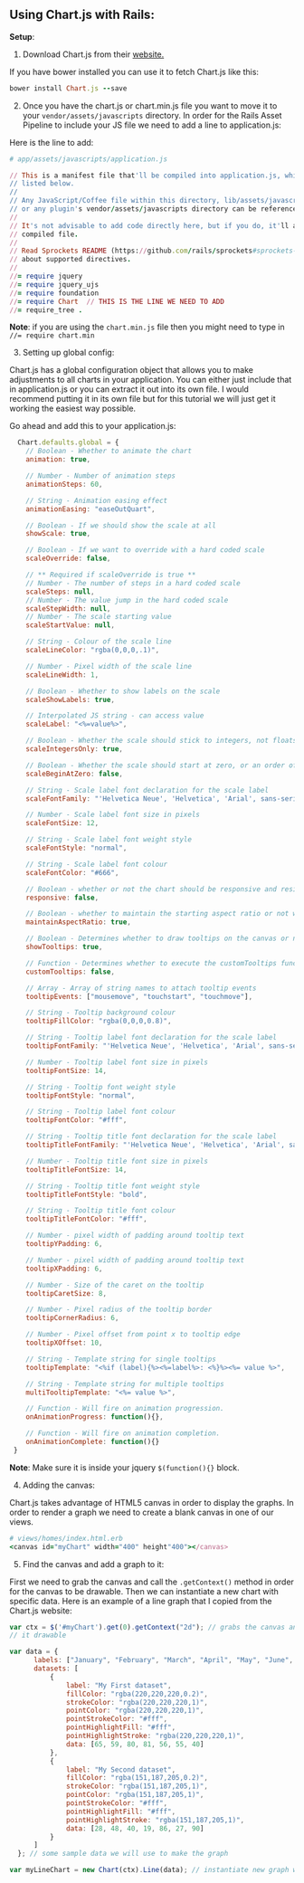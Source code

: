 ## Using Chart.js with Rails:

**Setup**:

1.  Download Chart.js from their [website.](http://www.chartjs.org/)

If you have bower installed you can use it to fetch Chart.js like this:

```ruby
bower install Chart.js --save
```

2.  Once you have the chart.js or chart.min.js file you want to move it to your
`vendor/assets/javascripts` directory.  In order for the Rails Asset Pipeline to
include your JS file we need to add a line to application.js:

Here is the line to add:
```ruby
# app/assets/javascripts/application.js

// This is a manifest file that'll be compiled into application.js, which will include all the files
// listed below.
//
// Any JavaScript/Coffee file within this directory, lib/assets/javascripts, vendor/assets/javascripts,
// or any plugin's vendor/assets/javascripts directory can be referenced here using a relative path.
//
// It's not advisable to add code directly here, but if you do, it'll appear at the bottom of the
// compiled file.
//
// Read Sprockets README (https://github.com/rails/sprockets#sprockets-directives) for details
// about supported directives.
//
//= require jquery
//= require jquery_ujs
//= require foundation
//= require Chart  // THIS IS THE LINE WE NEED TO ADD
//= require_tree .
```

**Note**: if you are using the `chart.min.js` file then you might need to type
in `//= require chart.min`

3. Setting up global config:

Chart.js has a global configuration object that allows you to make adjustments
to all charts in your application.  You can either just include that in
application.js or you can extract it out into its own file.  I would recommend
putting it in its own file but for this tutorial we will just get it working the
easiest way possible.

Go ahead and add this to your application.js:
```javascript
  Chart.defaults.global = {
    // Boolean - Whether to animate the chart
    animation: true,

    // Number - Number of animation steps
    animationSteps: 60,

    // String - Animation easing effect
    animationEasing: "easeOutQuart",

    // Boolean - If we should show the scale at all
    showScale: true,

    // Boolean - If we want to override with a hard coded scale
    scaleOverride: false,

    // ** Required if scaleOverride is true **
    // Number - The number of steps in a hard coded scale
    scaleSteps: null,
    // Number - The value jump in the hard coded scale
    scaleStepWidth: null,
    // Number - The scale starting value
    scaleStartValue: null,

    // String - Colour of the scale line
    scaleLineColor: "rgba(0,0,0,.1)",

    // Number - Pixel width of the scale line
    scaleLineWidth: 1,

    // Boolean - Whether to show labels on the scale
    scaleShowLabels: true,

    // Interpolated JS string - can access value
    scaleLabel: "<%=value%>",

    // Boolean - Whether the scale should stick to integers, not floats even if drawing space is there
    scaleIntegersOnly: true,

    // Boolean - Whether the scale should start at zero, or an order of magnitude down from the lowest value
    scaleBeginAtZero: false,

    // String - Scale label font declaration for the scale label
    scaleFontFamily: "'Helvetica Neue', 'Helvetica', 'Arial', sans-serif",

    // Number - Scale label font size in pixels
    scaleFontSize: 12,

    // String - Scale label font weight style
    scaleFontStyle: "normal",

    // String - Scale label font colour
    scaleFontColor: "#666",

    // Boolean - whether or not the chart should be responsive and resize when the browser does.
    responsive: false,

    // Boolean - whether to maintain the starting aspect ratio or not when responsive, if set to false, will take up entire container
    maintainAspectRatio: true,

    // Boolean - Determines whether to draw tooltips on the canvas or not
    showTooltips: true,

    // Function - Determines whether to execute the customTooltips function instead of drawing the built in tooltips (See [Advanced - External Tooltips](#advanced-usage-custom-tooltips))
    customTooltips: false,

    // Array - Array of string names to attach tooltip events
    tooltipEvents: ["mousemove", "touchstart", "touchmove"],

    // String - Tooltip background colour
    tooltipFillColor: "rgba(0,0,0,0.8)",

    // String - Tooltip label font declaration for the scale label
    tooltipFontFamily: "'Helvetica Neue', 'Helvetica', 'Arial', sans-serif",

    // Number - Tooltip label font size in pixels
    tooltipFontSize: 14,

    // String - Tooltip font weight style
    tooltipFontStyle: "normal",

    // String - Tooltip label font colour
    tooltipFontColor: "#fff",

    // String - Tooltip title font declaration for the scale label
    tooltipTitleFontFamily: "'Helvetica Neue', 'Helvetica', 'Arial', sans-serif",

    // Number - Tooltip title font size in pixels
    tooltipTitleFontSize: 14,

    // String - Tooltip title font weight style
    tooltipTitleFontStyle: "bold",

    // String - Tooltip title font colour
    tooltipTitleFontColor: "#fff",

    // Number - pixel width of padding around tooltip text
    tooltipYPadding: 6,

    // Number - pixel width of padding around tooltip text
    tooltipXPadding: 6,

    // Number - Size of the caret on the tooltip
    tooltipCaretSize: 8,

    // Number - Pixel radius of the tooltip border
    tooltipCornerRadius: 6,

    // Number - Pixel offset from point x to tooltip edge
    tooltipXOffset: 10,

    // String - Template string for single tooltips
    tooltipTemplate: "<%if (label){%><%=label%>: <%}%><%= value %>",

    // String - Template string for multiple tooltips
    multiTooltipTemplate: "<%= value %>",

    // Function - Will fire on animation progression.
    onAnimationProgress: function(){},

    // Function - Will fire on animation completion.
    onAnimationComplete: function(){}
 }
```
**Note**: Make sure it is inside your jquery `$(function(){}` block.

4.  Adding the canvas:  


Chart.js takes advantage of HTML5 canvas in order to display the graphs.  In
order to render a graph we need to create a blank canvas in one of our views.  

```ruby
# views/homes/index.html.erb
<canvas id="myChart" width="400" height"400"></canvas>
```

5.  Find the canvas and add a graph to it:

First we need to grab the canvas and call the `.getContext()` method in order
for the canvas to be drawable.  Then we can instantiate a new chart with
specific data.  Here is an example of a line graph that I copied from the
Chart.js website:

```javascript
var ctx = $('#myChart').get(0).getContext("2d"); // grabs the canvas and makes
// it drawable

var data = {
      labels: ["January", "February", "March", "April", "May", "June", "July"],
      datasets: [
          {
              label: "My First dataset",
              fillColor: "rgba(220,220,220,0.2)",
              strokeColor: "rgba(220,220,220,1)",
              pointColor: "rgba(220,220,220,1)",
              pointStrokeColor: "#fff",
              pointHighlightFill: "#fff",
              pointHighlightStroke: "rgba(220,220,220,1)",
              data: [65, 59, 80, 81, 56, 55, 40]
          },
          {
              label: "My Second dataset",
              fillColor: "rgba(151,187,205,0.2)",
              strokeColor: "rgba(151,187,205,1)",
              pointColor: "rgba(151,187,205,1)",
              pointStrokeColor: "#fff",
              pointHighlightFill: "#fff",
              pointHighlightStroke: "rgba(151,187,205,1)",
              data: [28, 48, 40, 19, 86, 27, 90]
          }
      ]
  }; // some sample data we will use to make the graph

var myLineChart = new Chart(ctx).Line(data); // instantiate new graph with data
```




 
